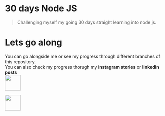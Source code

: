 # 30 days Node JS 
> Challenging myself my going 30 days straight learning into node js.

# Lets go along
You can go alongside me or see my progress through different branches of this repository.<br>
You can also check my progress thorugh my **instagram stories** or **linkedin posts** <br>
<a href="https://www.instagram.com/n1_rjal/"><img src="https://upload.wikimedia.org/wikipedia/commons/thumb/e/e7/Instagram_logo_2016.svg/768px-Instagram_logo_2016.svg.png" width="50" height="50">

<a href="https://www.linkedin.com/in/nirjalpaudel/"><img src="https://upload.wikimedia.org/wikipedia/commons/thumb/e/e9/Linkedin_icon.svg/1024px-Linkedin_icon.svg.png" width="50" height="50">
